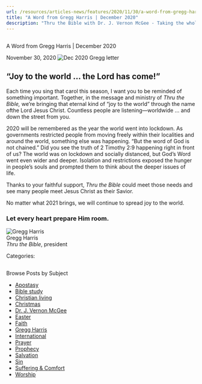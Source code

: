 ```yaml
---
url: /resources/articles-news/features/2020/11/30/a-word-from-gregg-harris-december-2020
title: "A Word from Gregg Harris | December 2020"
description: "Thru the Bible with Dr. J. Vernon McGee - Taking the whole Word to the whole world"
---
```







## 
 A Word from Gregg Harris | December 2020


November 30, 2020
![](https://ttb.org/images/default-source/features-and-news/dec-2020-gregg-letter8ee628ab-eef5-449d-b9d8-c18dce9a6e04.jpg?sfvrsn=155f1f16_1 "Dec 2020 Gregg letter")




## “Joy to the world … the Lord has come!”

Each time you sing that carol this season, I want you to be reminded of something important. Together, in the message and ministry of *Thru the Bible,* we’re bringing that eternal kind of “joy to the world” through the name ofthe Lord Jesus Christ. Countless people are listening—worldwide … and down the street from you. 

2020 will be remembered as the year the world went into lockdown. As governments restricted people from moving freely within their localities and around the world, something else was happening. “But the word of God is not chained.” Did you see the truth of 2 Timothy 2:9 happening right in front of us? The world was on lockdown and socially distanced, but God’s Word went even wider and deeper. Isolation and restrictions exposed the hunger in people’s souls and prompted them to think about the deeper issues of life. 

Thanks to your faithful support, *Thru the Bible* could meet those needs and see many people meet Jesus Christ as their Savior.

No matter what 2021 brings, we will continue to spread joy to the world. 

### Let every heart prepare Him room.

![Gregg Harris ](/images/default-source/default-album/gregg-harris.jpg?sfvrsn=38591e16_0 "Gregg Harris ")  
Gregg Harris  
*Thru the Bible*, president 



Categories: 









## 
 Browse Posts by Subject


* [Apostasy](/resources/articles-news/-in-tags/tags/Apostasy)
* [Bible study](/resources/articles-news/-in-tags/tags/Bible-study)
* [Christian living](/resources/articles-news/-in-tags/tags/Christian-living)
* [Christmas](/resources/articles-news/-in-tags/tags/Christmas)
* [Dr. J. Vernon McGee](/resources/articles-news/-in-tags/tags/Dr-J-Vernon-McGee)
* [Easter](/resources/articles-news/-in-tags/tags/easter)
* [Faith](/resources/articles-news/-in-tags/tags/Faith)
* [Gregg Harris](/resources/articles-news/-in-tags/tags/Gregg-Harris)
* [International](/resources/articles-news/-in-tags/tags/International)
* [Prayer](/resources/articles-news/-in-tags/tags/prayer)
* [Prophecy](/resources/articles-news/-in-tags/tags/Prophecy)
* [Salvation](/resources/articles-news/-in-tags/tags/Salvation)
* [Sin](/resources/articles-news/-in-tags/tags/sin)
* [Suffering & Comfort](/resources/articles-news/-in-tags/tags/Suffering-Comfort)
* [Worship](/resources/articles-news/-in-tags/tags/worship)






